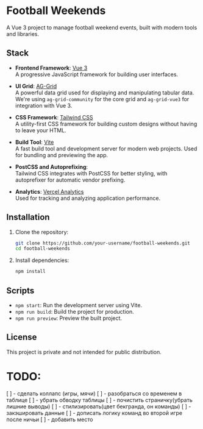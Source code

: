 # Football Weekends

A Vue 3 project to manage football weekend events, built with modern tools and libraries.

## Stack

- **Frontend Framework**: [Vue 3](https://vuejs.org/)  
  A progressive JavaScript framework for building user interfaces.
  
- **UI Grid**: [AG-Grid](https://www.ag-grid.com/)  
  A powerful data grid used for displaying and manipulating tabular data. We're using `ag-grid-community` for the core grid and `ag-grid-vue3` for integration with Vue 3.
  
- **CSS Framework**: [Tailwind CSS](https://tailwindcss.com/)  
  A utility-first CSS framework for building custom designs without having to leave your HTML.
  
- **Build Tool**: [Vite](https://vitejs.dev/)  
  A fast build tool and development server for modern web projects. Used for bundling and previewing the app.
  
- **PostCSS and Autoprefixing**:  
  Tailwind CSS integrates with PostCSS for better styling, with autoprefixer for automatic vendor prefixing.

- **Analytics**: [Vercel Analytics](https://vercel.com/analytics)  
  Used for tracking and analyzing application performance.

## Installation

1. Clone the repository:
    ```bash
    git clone https://github.com/your-username/football-weekends.git
    cd football-weekends
    ```

2. Install dependencies:
    ```bash
    npm install
    ```

## Scripts

- `npm start`: Run the development server using Vite.
- `npm run build`: Build the project for production.
- `npm run preview`: Preview the built project.

## License

This project is private and not intended for public distribution.

# TODO:
[ ] - сделать коллапс (игры, мячи)
[ ] - разобраться со временем в таблице
[ ] - убрать обводку таблицы
[ ] - почистить страничку(убрать лишние выводы)
[ ] - стилизировать(цвет бекгранда, он команды)
[ ] - закэшировать данные
[ ] - дописать логику команд во второй игре после ничьи
[ ] - добавить место
